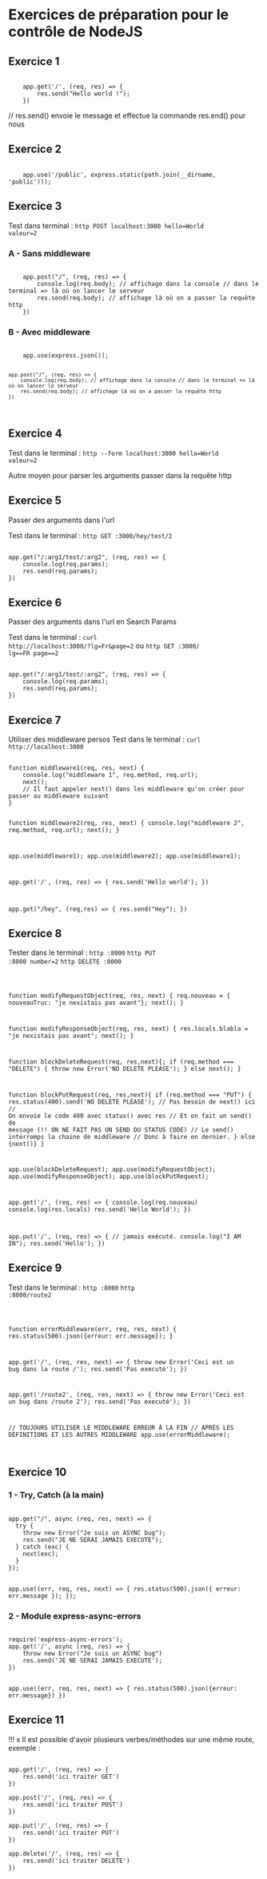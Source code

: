 # Exercices de préparation pour le contrôle de NodeJS

## Exercice 1
<code>
    app.get('/', (req, res) => {
        res.send("Hello world !"); 
    })
</code>
<p>
    // res.send() envoie le message et effectue la commande res.end() pour nous
</p>

## Exercice 2
<code>
    app.use('/public', express.static(path.join(__dirname, 'public')));
</code>

## Exercice 3
Test dans terminal : <code>http POST localhost:3000 hello=World valeur=2</code>
### A - Sans middleware
<code>
    app.post("/", (req, res) => {
        console.log(req.body); // affichage dans la console // dans le terminal => là où on lancer le serveur
        res.send(req.body); // affichage là où on a passer la requête http
    }) 
</code>

### B - Avec middleware
<code>
    app.use(express.json());

    app.post("/", (req, res) => {
        console.log(req.body); // affichage dans la console // dans le terminal => là où on lancer le serveur
        res.send(req.body); // affichage là où on a passer la requête http
    }) 
</code>

## Exercice 4
Test dans le terminal : <code>http --form localhost:3000 hello=World valeur=2</code>
<p>
    Autre moyen pour parser les arguments passer dans la requête http
</p>

## Exercice 5
<p>
Passer des arguments dans l'url
</p>

Test dans le terminal : <code>http GET :3000/hey/test/2</code>

<code>
app.get("/:arg1/test/:arg2", (req, res) => {
    console.log(req.params);
    res.send(req.params);
})
</code>

## Exercice 6
<p>
Passer des arguments dans l'url en Search Params
</p>

Test dans le terminal : <code>curl http://localhost:3000/\?lg\=Fr\&page\=2</code> ou <code>http GET :3000/ lg==FR page==2
</code>

<code>
app.get("/:arg1/test/:arg2", (req, res) => {
    console.log(req.params);
    res.send(req.params);
})
</code>

## Exercice 7
Utiliser des middleware persos
Test dans le terminal : <code>curl http://localhost:3000</code>

<code>
function middleware1(req, res, next) {
    console.log("middleware 1", req.method, req.url);
    next(); 
    // Il faut appeler next() dans les middleware qu'on créer pour passer au middleware suivant
}

function middleware2(req, res, next) {
    console.log("middleware 2", req.method, req.url);
    next(); 
}

app.use(middleware1);
app.use(middleware2);
app.use(middleware1);

app.get('/', (req, res) => {
    res.send('Hello world');
})

app.get("/hey", (req,res) => {
    res.send("Hey");
})
</code>

## Exercice 8

Tester dans le terminal : 
<code>http :8000</code>
<code>http PUT :8000 number=2</code>
<code>http DELETE :8000</code>

<code>

function modifyRequestObject(req, res, next) {
	req.nouveau = { nouveauTruc: "je nexistais pas avant"};
	next();
}

function modifyResponseObject(req, res, next) {
	res.locals.blabla = "je nexistais pas avant";
	next();
}

function blockDeleteRequest(req, res,next){;
	if (req.method === "DELETE") {
		throw new Error('NO DELETE PLEASE');
	}
	else next();
}

function blockPutRequest(req, res,next){
	if (req.method === "PUT") {
		res.status(400).send('NO DELETE PLEASE');
        // Pas besoin de next() ici
        // On envoie le code 400 avec status() avec res
        // Et on fait un send() de message (!! ON NE FAIT PAS UN SEND DU STATUS CODE)
        // Le send() interromps la chaine de middleware
        // Donc à faire en dernier.
	}
	else {next()}
}


app.use(blockDeleteRequest);
app.use(modifyRequestObject);
app.use(modifyResponseObject);
app.use(blockPutRequest);

app.get('/', (req, res) => {
	console.log(req.nouveau)
	console.log(res.locals)
	res.send('Hello World');
})

app.put('/', (req, res) => {
    // jamais exécuté.
    console.log("I AM IN"); 
	res.send('Hello');
})
</code>

## Exercice 9
Test dans le terminal : 
<code>http :8000</code>
<code>http :8000/route2</code>

<code>

function errorMiddleware(err, req, res, next) {
	res.status(500).json({erreur: err.message});
}

app.get('/', (req, res, next) => {
	throw new Error('Ceci est un bug dans la route /');
	res.send('Pas executé');
})

app.get('/route2', (req, res, next) => {
	throw new Error('Ceci est un bug dans /route 2');
	res.send('Pas executé');
})

// TOUJOURS UTILISER LE MIDDLEWARE ERREUR À LA FIN
// APRÈS LES DÉFINITIONS ET LES AUTRES MIDDLEWARE
app.use(errorMiddleware);

</code>

## Exercice 10

### 1 - Try, Catch (à la main)

<code>
app.get("/", async (req, res, next) => {
  try {
    throw new Error("Je suis un ASYNC bug");
    res.send("JE NE SERAI JAMAIS EXECUTE");
  } catch (exc) {
    next(exc);
  }
});

app.use((err, req, res, next) => {
  res.status(500).json({ erreur: err.message });
});
</code>

### 2 - Module express-async-errors

<code>
require('express-async-errors');
app.get('/', async (req, res) => {
	throw new Error("Je suis un ASYNC bug")
	res.send('JE NE SERAI JAMAIS EXECUTE');
})


app.use((err, req, res, next) => {
	res.status(500).json({erreur: err.message})
})
</code>


## Exercice 11

!!! x Il est possible d'avoir plusieurs verbes/méthodes sur une même route, exemple :

<code>
app.get('/', (req, res) => {
	res.send('ici traiter GET')
})
</code>

<code>
app.post('/', (req, res) => { 
	res.send('ici traiter POST')
})
</code>

<code>
app.put('/', (req, res) => {
	res.send('ici traiter PUT')
})
</code>

<code>
app.delete('/', (req, res) => {
	res.send('ici traiter DELETE')
})
</code>